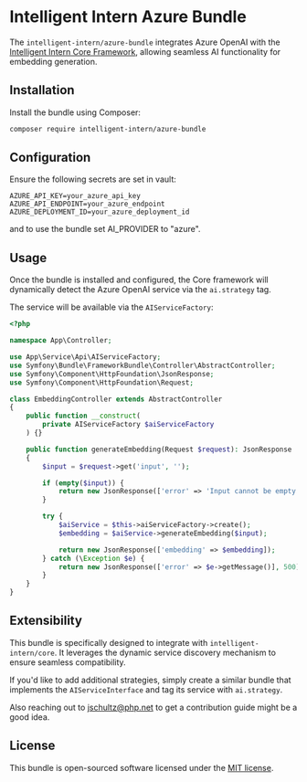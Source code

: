 
# Intelligent Intern Azure Bundle

The `intelligent-intern/azure-bundle` integrates Azure OpenAI with the [Intelligent Intern Core Framework](https://github.com/Intelligent-Intern/core), allowing seamless AI functionality for embedding generation.

## Installation

Install the bundle using Composer:

``` bash
composer require intelligent-intern/azure-bundle
``` 

## Configuration

Ensure the following secrets are set in vault:

``` env
AZURE_API_KEY=your_azure_api_key
AZURE_API_ENDPOINT=your_azure_endpoint
AZURE_DEPLOYMENT_ID=your_azure_deployment_id
``` 

and to use the bundle set AI_PROVIDER to "azure".

## Usage

Once the bundle is installed and configured, the Core framework will dynamically detect the Azure OpenAI service via the `ai.strategy` tag.

The service will be available via the `AIServiceFactory`:

``` php
<?php

namespace App\Controller;

use App\Service\Api\AIServiceFactory;
use Symfony\Bundle\FrameworkBundle\Controller\AbstractController;
use Symfony\Component\HttpFoundation\JsonResponse;
use Symfony\Component\HttpFoundation\Request;

class EmbeddingController extends AbstractController
{
    public function __construct(
        private AIServiceFactory $aiServiceFactory
    ) {}

    public function generateEmbedding(Request $request): JsonResponse
    {
        $input = $request->get('input', '');

        if (empty($input)) {
            return new JsonResponse(['error' => 'Input cannot be empty'], 400);
        }

        try {
            $aiService = $this->aiServiceFactory->create();
            $embedding = $aiService->generateEmbedding($input);

            return new JsonResponse(['embedding' => $embedding]);
        } catch (\Exception $e) {
            return new JsonResponse(['error' => $e->getMessage()], 500);
        }
    }
}
``` 

## Extensibility

This bundle is specifically designed to integrate with `intelligent-intern/core`. It leverages the dynamic service discovery mechanism to ensure seamless compatibility.

If you'd like to add additional strategies, simply create a similar bundle that implements the `AIServiceInterface` and tag its service with `ai.strategy`.

Also reaching out to jschultz@php.net to get a contribution guide might be a good idea. 

## License

This bundle is open-sourced software licensed under the [MIT license](LICENSE).